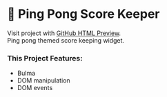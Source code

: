 # 🏓 Ping Pong Score Keeper

Visit project with [GitHub HTML Preview](https://htmlpreview.github.io/?https://github.com/miamija7/score-keeper-widget/blob/main/index.html). 
<br>Ping pong themed score keeping widget.

### This Project Features:
- Bulma
- DOM manipulation
- DOM events
